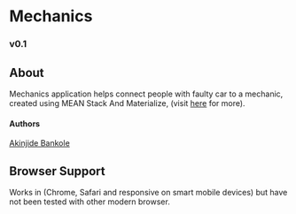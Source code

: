 # Mechanics

### v0.1

## About 
Mechanics application helps connect people with faulty car to a mechanic, created using MEAN Stack And Materialize, (visit [here](http://themechanics.co) for more).

#### Authors 
[Akinjide Bankole](https://github.com/andela-abankole)



## Browser Support
Works in (Chrome, Safari and responsive on smart mobile devices) but have not been tested with other modern browser.